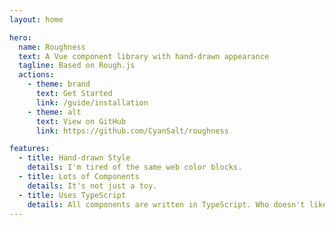 ```yaml
---
layout: home

hero:
  name: Roughness
  text: A Vue component library with hand-drawn appearance
  tagline: Based on Rough.js
  actions:
    - theme: brand
      text: Get Started
      link: /guide/installation
    - theme: alt
      text: View on GitHub
      link: https://github.com/CyanSalt/roughness

features:
  - title: Hand-drawn Style
    details: I'm tired of the same web color blocks.
  - title: Lots of Components
    details: It's not just a toy.
  - title: Uses TypeScript
    details: All components are written in TypeScript. Who doesn't like type hints?
---
```

